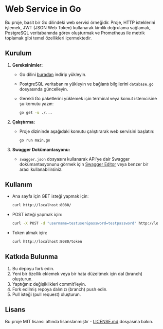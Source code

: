 # Web Service in Go

Bu proje, basit bir Go dilindeki web servisi örneğidir. Proje, HTTP isteklerini işlemek, JWT (JSON Web Token) kullanarak kimlik doğrulama sağlamak, PostgreSQL veritabanında görev oluşturmak ve Prometheus ile metrik toplamak gibi temel özellikleri içermektedir.

## Kurulum

1. **Gereksinimler:**
    - Go dilini [buradan](https://golang.org/dl/) indirip yükleyin.
    - PostgreSQL veritabanını yükleyin ve bağlantı bilgilerini `database.go` dosyasında güncelleyin.
    - Gerekli Go paketlerini yüklemek için terminal veya komut istemcisine şu komutu yazın:

        ```bash
        go get -u ./...
        ```

2. **Çalıştırma:**
    - Proje dizininde aşağıdaki komutu çalıştırarak web servisini başlatın:

        ```bash
        go run main.go
        ```

3. **Swagger Dokümantasyonu:**
    - `swagger.json` dosyasını kullanarak API'ye dair Swagger dokümantasyonunu görmek için [Swagger Editor](https://editor.swagger.io/) veya benzer bir aracı kullanabilirsiniz.

## Kullanım

- Ana sayfa için GET isteği yapmak için:

    ```bash
    curl http://localhost:8080/
    ```

- POST isteği yapmak için:

    ```bash
    curl -X POST -d "username=testuser&password=testpassword" http://localhost:8080/post
    ```

- Token almak için:

    ```bash
    curl http://localhost:8080/token
    ```

## Katkıda Bulunma

1. Bu depoyu fork edin.
2. Yeni bir özellik eklemek veya bir hata düzeltmek için dal (branch) oluşturun.
3. Yaptığınız değişiklikleri commit'leyin.
4. Fork edilmiş repoya dalınızı (branch) push edin.
5. Pull isteği (pull request) oluşturun.

## Lisans

Bu proje MIT lisansı altında lisanslanmıştır - [LICENSE.md](LICENSE.md) dosyasına bakın.
